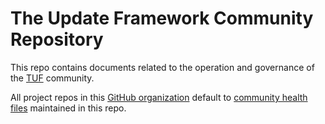 # The Update Framework Community Repository

This repo contains documents related to the operation and governance of the
[TUF](https://theupdateframework.io/) community.

All project repos in this [GitHub
organization](https://github.com/theupdateframework) default to [community
health files](https://github.com/theupdateframework/.github) maintained in this
repo.

<!-- TODO: Add overview of the files in this repo -->
